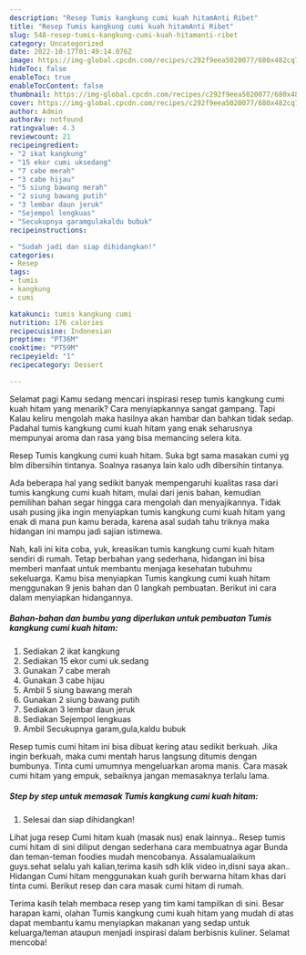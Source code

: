 ```yaml
---
description: "Resep Tumis kangkung cumi kuah hitamAnti Ribet"
title: "Resep Tumis kangkung cumi kuah hitamAnti Ribet"
slug: 548-resep-tumis-kangkung-cumi-kuah-hitamanti-ribet
category: Uncategorized
date: 2022-10-17T01:49:14.076Z
image: https://img-global.cpcdn.com/recipes/c292f9eea5020077/680x482cq70/tumis-kangkung-cumi-kuah-hitam-foto-resep-utama.jpg
hideToc: false
enableToc: true
enableTocContent: false
thumbnail: https://img-global.cpcdn.com/recipes/c292f9eea5020077/680x482cq70/tumis-kangkung-cumi-kuah-hitam-foto-resep-utama.jpg
cover: https://img-global.cpcdn.com/recipes/c292f9eea5020077/680x482cq70/tumis-kangkung-cumi-kuah-hitam-foto-resep-utama.jpg
author: Admin
authorAv: notfound
ratingvalue: 4.3
reviewcount: 21
recipeingredient:
- "2 ikat kangkung"
- "15 ekor cumi uksedang"
- "7 cabe merah"
- "3 cabe hijau"
- "5 siung bawang merah"
- "2 siung bawang putih"
- "3 lembar daun jeruk"
- "Sejempol lengkuas"
- "Secukupnya garamgulakaldu bubuk"
recipeinstructions:

- "Sudah jadi dan siap dihidangkan!"
categories:
- Resep
tags:
- tumis
- kangkung
- cumi

katakunci: tumis kangkung cumi 
nutrition: 176 calories
recipecuisine: Indonesian
preptime: "PT36M"
cooktime: "PT59M"
recipeyield: "1"
recipecategory: Dessert

---
```



Selamat pagi Kamu sedang mencari inspirasi resep tumis kangkung cumi kuah hitam yang menarik? Cara menyiapkannya sangat gampang. Tapi Kalau keliru mengolah maka hasilnya akan hambar dan bahkan tidak sedap. Padahal tumis kangkung cumi kuah hitam yang enak seharusnya mempunyai aroma dan rasa yang bisa memancing selera kita.


Resep Tumis kangkung cumi kuah hitam. Suka bgt sama masakan cumi yg blm dibersihin tintanya. Soalnya rasanya lain kalo udh dibersihin tintanya.

Ada beberapa hal yang sedikit banyak mempengaruhi kualitas rasa dari tumis kangkung cumi kuah hitam, mulai dari jenis bahan, kemudian pemilihan bahan segar hingga cara mengolah dan menyajikannya. Tidak usah pusing jika ingin menyiapkan tumis kangkung cumi kuah hitam yang enak di mana pun kamu berada, karena asal sudah tahu triknya maka hidangan ini mampu jadi sajian istimewa.


Nah, kali ini kita coba, yuk, kreasikan tumis kangkung cumi kuah hitam sendiri di rumah. Tetap berbahan yang sederhana, hidangan ini bisa memberi manfaat untuk membantu menjaga kesehatan tubuhmu sekeluarga. Kamu bisa menyiapkan Tumis kangkung cumi kuah hitam menggunakan 9 jenis bahan dan 0 langkah pembuatan. Berikut ini cara dalam menyiapkan hidangannya.

<!--inarticleads1-->

##### Bahan-bahan dan bumbu yang diperlukan untuk pembuatan Tumis kangkung cumi kuah hitam:

1. Sediakan 2 ikat kangkung
1. Sediakan 15 ekor cumi uk.sedang
1. Gunakan 7 cabe merah
1. Gunakan 3 cabe hijau
1. Ambil 5 siung bawang merah
1. Gunakan 2 siung bawang putih
1. Sediakan 3 lembar daun jeruk
1. Sediakan Sejempol lengkuas
1. Ambil Secukupnya garam,gula,kaldu bubuk


Resep tumis cumi hitam ini bisa dibuat kering atau sedikit berkuah. Jika ingin berkuah, maka cumi mentah harus langsung ditumis dengan bumbunya. Tinta cumi umumnya mengeluarkan aroma manis. Cara masak cumi hitam yang empuk, sebaiknya jangan memasaknya terlalu lama. 

<!--inarticleads2-->

##### Step by step untuk memasak Tumis kangkung cumi kuah hitam:


1. Selesai dan siap dihidangkan!

Lihat juga resep Cumi hitam kuah (masak nus) enak lainnya.. Resep tumis cumi hitam di sini diliput dengan sederhana cara membuatnya agar Bunda dan teman-teman foodies mudah mencobanya. Assalamualaikum guys.sehat selalu yah kalian,terima kasih sdh klik video in,disni saya akan.. Hidangan Cumi hitam menggunakan kuah gurih berwarna hitam khas dari tinta cumi. Berikut resep dan cara masak cumi hitam di rumah. 

Terima kasih telah membaca resep yang tim kami tampilkan di sini. Besar harapan kami, olahan Tumis kangkung cumi kuah hitam yang mudah di atas dapat membantu kamu menyiapkan makanan yang sedap untuk keluarga/teman ataupun menjadi inspirasi dalam berbisnis kuliner. Selamat mencoba!
